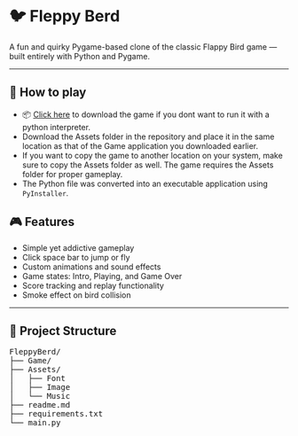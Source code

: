 # 🐦 Fleppy Berd

A fun and quirky Pygame-based clone of the classic Flappy Bird game — built entirely with Python and Pygame.

---

## 👾 How to play

- 📦 [Click here](https://drive.google.com/file/d/1IdwUk0sPzztB4c1lhUlUu1MF07vfTyX5/view?usp=sharing) to download the game if you dont want to run it with a python interpreter.<br>
- Download the Assets folder in the repository and place it in the same location as that of the Game application you downloaded earlier.<br>
- If you want to copy the game to another location on your system, make sure to copy the Assets folder as well. The game requires the Assets folder for proper gameplay.<br>
- The Python file was converted into an executable application using `PyInstaller`.<br>

## 🎮 Features

- Simple yet addictive gameplay
- Click space bar to jump or fly
- Custom animations and sound effects
- Game states: Intro, Playing, and Game Over
- Score tracking and replay functionality
- Smoke effect on bird collision

---

## 📁 Project Structure
<pre>
FleppyBerd/
├── Game/
├── Assets/
│   ├── Font
│   ├── Image
│   └── Music
├── readme.md
├── requirements.txt
└── main.py
</pre>
